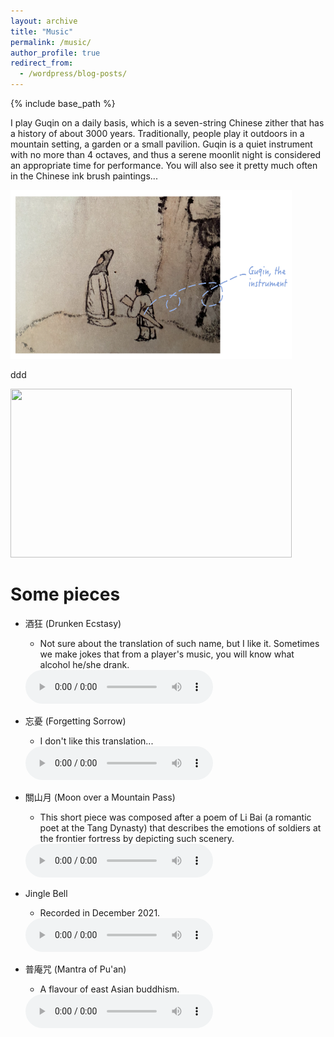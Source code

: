 ```yaml
---
layout: archive
title: "Music"
permalink: /music/
author_profile: true
redirect_from:
  - /wordpress/blog-posts/
---
```


{% include base_path %}

I play Guqin on a daily basis, which is a seven-string Chinese zither that has a history of about 3000 years. Traditionally, people play it outdoors in a mountain setting, a garden or a small pavilion. Guqin is a quiet instrument with no more than 4 octaves, and thus a serene moonlit night is considered an appropriate time for performance. You will also see it pretty much often in the Chinese ink brush paintings...


<img src="https://github.com/yanxu-chen/yanxu-chen.github.io/raw/master/images/Guqin2.png" width="450" height="270">

ddd


<img src="https://github.com/yanxu-chen/yanxu-chen.github.io/raw/master/images/Guqin.png" width="450" height="270">

Some pieces
======  
* 酒狂 (Drunken Ecstasy)
  * Not sure about the translation of such name, but I like it. Sometimes we make jokes that from a player's music, you will know what alcohol he/she drank. 

  <body>
    <audio controls>
      <source src="https://github.com/yanxu-chen/yanxu-chen.github.io/raw/master/media/Jiukuang_2021.mp3" type="audio/mp3">
      <p>Your browser doesn't support HTML5 audio. Here is a <a href="viper.mp3">link to the audio</a> instead.</p> 
    </audio>
  </body>

* 忘憂 (Forgetting Sorrow)
  * I don't like this translation...

  <body>
    <audio controls>
      <source src="https://github.com/yanxu-chen/yanxu-chen.github.io/raw/master/media/Wangyou_2022.mp3" type="audio/mp3">
      <p>Your browser doesn't support HTML5 audio. Here is a <a href="viper.mp3">link to the audio</a> instead.</p> 
    </audio>
  </body>
  
* 關山月 (Moon over a Mountain Pass)
  * This short piece was composed after a poem of Li Bai (a romantic poet at the Tang Dynasty) that describes the emotions of soldiers at the frontier fortress by depicting such scenery.

  <body>
    <audio controls>
      <source src="https://github.com/yanxu-chen/yanxu-chen.github.io/raw/master/media/Guanshanyue_2022.mp3" type="audio/mp3">
      <p>Your browser doesn't support HTML5 audio. Here is a <a href="viper.mp3">link to the audio</a> instead.</p> 
    </audio>
  </body>
  
* Jingle Bell
  * Recorded in December 2021.

  <body>
    <audio controls>
      <source src="https://github.com/yanxu-chen/yanxu-chen.github.io/raw/master/media/Jinglebell_2021.mp3" type="audio/mp3">
      <p>Your browser doesn't support HTML5 audio. Here is a <a href="viper.mp3">link to the audio</a> instead.</p> 
    </audio>
  </body>
  
* 普庵咒 (Mantra of Pu'an)
  * A flavour of east Asian buddhism.

  <body>
    <audio controls>
      <source src="https://github.com/yanxu-chen/yanxu-chen.github.io/raw/master/media/Puanzhou_2022.mp3" type="audio/mp3">
      <p>Your browser doesn't support HTML5 audio. Here is a <a href="viper.mp3">link to the audio</a> instead.</p> 
    </audio>
  </body>


